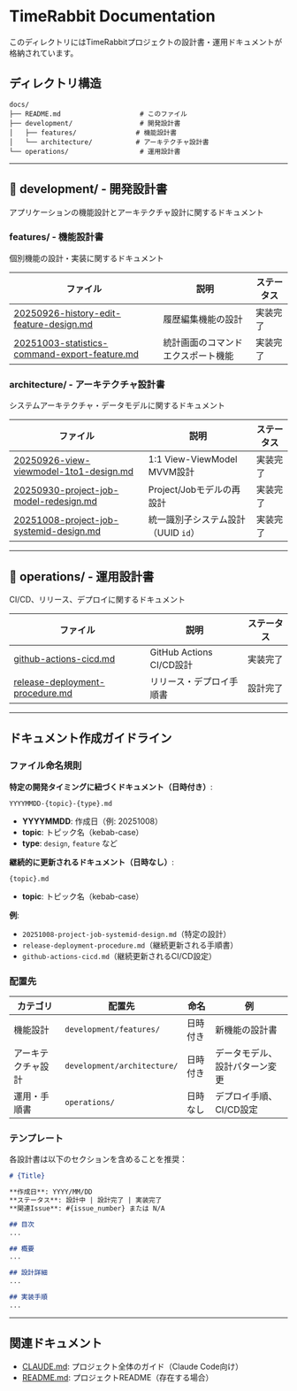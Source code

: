 # TimeRabbit Documentation

このディレクトリにはTimeRabbitプロジェクトの設計書・運用ドキュメントが格納されています。

## ディレクトリ構造

```
docs/
├── README.md                    # このファイル
├── development/                 # 開発設計書
│   ├── features/               # 機能設計書
│   └── architecture/           # アーキテクチャ設計書
└── operations/                  # 運用設計書
```

---

## 📁 development/ - 開発設計書

アプリケーションの機能設計とアーキテクチャ設計に関するドキュメント

### features/ - 機能設計書

個別機能の設計・実装に関するドキュメント

| ファイル | 説明 | ステータス |
|---------|------|-----------|
| [20250926-history-edit-feature-design.md](development/features/20250926-history-edit-feature-design.md) | 履歴編集機能の設計 | 実装完了 |
| [20251003-statistics-command-export-feature.md](development/features/20251003-statistics-command-export-feature.md) | 統計画面のコマンドエクスポート機能 | 実装完了 |

### architecture/ - アーキテクチャ設計書

システムアーキテクチャ・データモデルに関するドキュメント

| ファイル | 説明 | ステータス |
|---------|------|-----------|
| [20250926-view-viewmodel-1to1-design.md](development/architecture/20250926-view-viewmodel-1to1-design.md) | 1:1 View-ViewModel MVVM設計 | 実装完了 |
| [20250930-project-job-model-redesign.md](development/architecture/20250930-project-job-model-redesign.md) | Project/Jobモデルの再設計 | 実装完了 |
| [20251008-project-job-systemid-design.md](development/architecture/20251008-project-job-systemid-design.md) | 統一識別子システム設計（UUID `id`） | 実装完了 |

---

## 📁 operations/ - 運用設計書

CI/CD、リリース、デプロイに関するドキュメント

| ファイル | 説明 | ステータス |
|---------|------|-----------|
| [github-actions-cicd.md](operations/github-actions-cicd.md) | GitHub Actions CI/CD設計 | 実装完了 |
| [release-deployment-procedure.md](operations/release-deployment-procedure.md) | リリース・デプロイ手順書 | 設計完了 |

---

## ドキュメント作成ガイドライン

### ファイル命名規則

**特定の開発タイミングに紐づくドキュメント（日時付き）**:
```
YYYYMMDD-{topic}-{type}.md
```
- **YYYYMMDD**: 作成日（例: 20251008）
- **topic**: トピック名（kebab-case）
- **type**: `design`, `feature` など

**継続的に更新されるドキュメント（日時なし）**:
```
{topic}.md
```
- **topic**: トピック名（kebab-case）

**例**:
- `20251008-project-job-systemid-design.md`（特定の設計）
- `release-deployment-procedure.md`（継続更新される手順書）
- `github-actions-cicd.md`（継続更新されるCI/CD設定）

### 配置先

| カテゴリ | 配置先 | 命名 | 例 |
|---------|-------|-----|---|
| 機能設計 | `development/features/` | 日時付き | 新機能の設計書 |
| アーキテクチャ設計 | `development/architecture/` | 日時付き | データモデル、設計パターン変更 |
| 運用・手順書 | `operations/` | 日時なし | デプロイ手順、CI/CD設定 |

### テンプレート

各設計書は以下のセクションを含めることを推奨：

```markdown
# {Title}

**作成日**: YYYY/MM/DD
**ステータス**: 設計中 | 設計完了 | 実装完了
**関連Issue**: #{issue_number} または N/A

## 目次
...

## 概要
...

## 設計詳細
...

## 実装手順
...
```

---

## 関連ドキュメント

- [CLAUDE.md](../CLAUDE.md): プロジェクト全体のガイド（Claude Code向け）
- [README.md](../README.md): プロジェクトREADME（存在する場合）
